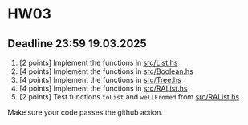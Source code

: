# HW03 

## Deadline 23:59 19.03.2025

1. [2 points] Implement the functions in [src/List.hs](src/List.hs)
2. [4 points] Implement the functions in [src/Boolean.hs](src/Boolean.hs)
3. [4 points] Implement the functions in [src/Tree.hs](src/Tree.hs)
4. [4 points] Implement the functions in [src/RAList.hs](src/RAList.hs)
5. [2 points] Test functions `toList` and `wellFromed` from [src/RAList.hs](src/RAList.hs)

Make sure your code passes the github action. 
